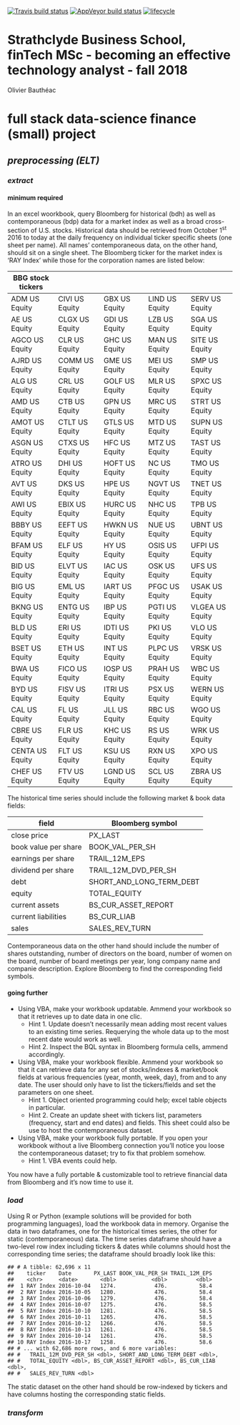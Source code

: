 [![Travis build status](https://travis-ci.org/strathclyde/befftafall2018.svg?branch=master)](https://travis-ci.org/strathclyde/befftafall2018)
[![AppVeyor build status](https://ci.appveyor.com/api/projects/status/github/strathclyde/befftafall2018?branch=master&svg=true)](https://ci.appveyor.com/project/strathclyde/befftafall2018)
[![lifecycle](https://img.shields.io/badge/lifecycle-experimental-orange.svg)](https://www.tidyverse.org/lifecycle/#experimental)  


Strathclyde Business School, finTech MSc - becoming an effective
technology analyst - fall 2018
================
Olivier Bauthéac

# full stack data-science finance (small) project

## *preprocessing (ELT)*

### *extract*

#### minimum required

In an excel woorkbook, query Bloomberg for historical (bdh) as well as
contemporaneous (bdp) data for a market index as well as a broad
cross-section of U.S. stocks. Historical data should be retrieved from
October 1<sup>st</sup> 2016 to today at the daily frequency on
individual ticker specific sheets (one sheet per name). All names’
contemporaneous data, on the other hand, should sit on a single sheet.
The Bloomberg ticker for the market index is ‘RAY Index’ while those for
the corporation names are listed
below:

| BBG stock tickers |                |                |                |                 |
| ----------------- | -------------- | -------------- | -------------- | --------------- |
| ADM US Equity     | CIVI US Equity | GBX US Equity  | LIND US Equity | SERV US Equity  |
| AE US Equity      | CLGX US Equity | GDI US Equity  | LZB US Equity  | SGA US Equity   |
| AGCO US Equity    | CLR US Equity  | GHC US Equity  | MAN US Equity  | SITE US Equity  |
| AJRD US Equity    | COMM US Equity | GME US Equity  | MEI US Equity  | SMP US Equity   |
| ALG US Equity     | CRL US Equity  | GOLF US Equity | MLR US Equity  | SPXC US Equity  |
| AMD US Equity     | CTB US Equity  | GPN US Equity  | MRC US Equity  | STRT US Equity  |
| AMOT US Equity    | CTLT US Equity | GTLS US Equity | MTD US Equity  | SUPN US Equity  |
| ASGN US Equity    | CTXS US Equity | HFC US Equity  | MTZ US Equity  | TAST US Equity  |
| ATRO US Equity    | DHI US Equity  | HOFT US Equity | NC US Equity   | TMO US Equity   |
| AVT US Equity     | DKS US Equity  | HPE US Equity  | NGVT US Equity | TNET US Equity  |
| AWI US Equity     | EBIX US Equity | HURC US Equity | NHC US Equity  | TPB US Equity   |
| BBBY US Equity    | EEFT US Equity | HWKN US Equity | NUE US Equity  | UBNT US Equity  |
| BFAM US Equity    | ELF US Equity  | HY US Equity   | OSIS US Equity | UFPI US Equity  |
| BID US Equity     | ELVT US Equity | IAC US Equity  | OSK US Equity  | UFS US Equity   |
| BIG US Equity     | EML US Equity  | IART US Equity | PFGC US Equity | USAK US Equity  |
| BKNG US Equity    | ENTG US Equity | IBP US Equity  | PGTI US Equity | VLGEA US Equity |
| BLD US Equity     | ERI US Equity  | IDTI US Equity | PKI US Equity  | VLO US Equity   |
| BSET US Equity    | ETH US Equity  | INT US Equity  | PLPC US Equity | VRSK US Equity  |
| BWA US Equity     | FICO US Equity | IOSP US Equity | PRAH US Equity | WBC US Equity   |
| BYD US Equity     | FISV US Equity | ITRI US Equity | PSX US Equity  | WERN US Equity  |
| CAL US Equity     | FL US Equity   | JLL US Equity  | RBC US Equity  | WGO US Equity   |
| CBRE US Equity    | FLR US Equity  | KHC US Equity  | RS US Equity   | WRK US Equity   |
| CENTA US Equity   | FLT US Equity  | KSU US Equity  | RXN US Equity  | XPO US Equity   |
| CHEF US Equity    | FTV US Equity  | LGND US Equity | SCL US Equity  | ZBRA US Equity  |

The historical time series should include the following market & book
data fields:

| field                | Bloomberg symbol             |
| -------------------- | ---------------------------- |
| close price          | PX\_LAST                     |
| book value per share | BOOK\_VAL\_PER\_SH           |
| earnings per share   | TRAIL\_12M\_EPS              |
| dividend per share   | TRAIL\_12M\_DVD\_PER\_SH     |
| debt                 | SHORT\_AND\_LONG\_TERM\_DEBT |
| equity               | TOTAL\_EQUITY                |
| current assets       | BS\_CUR\_ASSET\_REPORT       |
| current liabilities  | BS\_CUR\_LIAB                |
| sales                | SALES\_REV\_TURN             |

Contemporaneous data on the other hand should include the number of
shares outstanding, number of directors on the board, number of women on
the board, number of board meetings per year, long company name and
companie description. Explore Bloomberg to find the corresponding field
symbols.

#### going further

  - Using VBA, make your workbook updatable. Ammend your workbook so
    that it retrieves up to date data in one clic.
      - Hint 1. Update doesn’t necessarily mean adding most recent
        values to an existing time series. Requerying the whole data up
        to the most recent date would work as well.
      - Hint 2. Inspect the BQL syntax in Bloomberg formula cells,
        ammend accordingly.
  - Using VBA, make your workbook flexible. Ammend your workbook so that
    it can retrieve data for any set of stocks/indexes & market/book
    fields at various frequencies (year, month, week, day), from and to
    any date. The user should only have to list the tickers/fields and
    set the parameters on one sheet.
      - Hint 1. Object oriented programming could help; excel table
        objects in particular.
      - Hint 2. Create an update sheet with tickers list, parameters
        (frequency, start and end dates) and fields. This sheet could
        also be use to host the contemporaneous dataset.
  - Using VBA, make your workbook fully portable. If you open your
    workbook without a live Bloomberg connection you’ll notice you loose
    the contemporaneous dataset; try to fix that problem somehow.
      - Hint 1. VBA events could help.

You now have a fully portable & customizable tool to retrieve financial
data from Bloomberg and it’s now time to use it.

### *load*

Using R or Python (example solutions will be provided for both
programming languages), load the workbook data in memory. Organise the
data in two dataframes, one for the historical times series, the other
for static (contemporaneous) data. The time series dataframe should have
a two-level row index including tickers & dates while columns should
host the corresponding time series; the dataframe should broadly look
like this:

    ## # A tibble: 62,696 x 11
    ##    ticker    Date       PX_LAST BOOK_VAL_PER_SH TRAIL_12M_EPS
    ##    <chr>     <date>       <dbl>           <dbl>         <dbl>
    ##  1 RAY Index 2016-10-04   1274.            476.          58.4
    ##  2 RAY Index 2016-10-05   1280.            476.          58.4
    ##  3 RAY Index 2016-10-06   1279.            476.          58.4
    ##  4 RAY Index 2016-10-07   1275.            476.          58.5
    ##  5 RAY Index 2016-10-10   1281.            476.          58.5
    ##  6 RAY Index 2016-10-11   1265.            476.          58.5
    ##  7 RAY Index 2016-10-12   1266.            476.          58.5
    ##  8 RAY Index 2016-10-13   1261.            476.          58.5
    ##  9 RAY Index 2016-10-14   1261.            476.          58.5
    ## 10 RAY Index 2016-10-17   1258.            476.          58.6
    ## # ... with 62,686 more rows, and 6 more variables:
    ## #   TRAIL_12M_DVD_PER_SH <dbl>, SHORT_AND_LONG_TERM_DEBT <dbl>,
    ## #   TOTAL_EQUITY <dbl>, BS_CUR_ASSET_REPORT <dbl>, BS_CUR_LIAB <dbl>,
    ## #   SALES_REV_TURN <dbl>

The static dataset on the other hand should be row-indexed by tickers
and have columns hosting the corresponding static fields.

### *transform*
